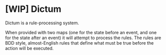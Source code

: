 # [WIP] Dictum

Dictum is a rule-processing system. 

When provided with two maps (one for the state before an event, and one for the state after an event) it will attempt to process the rules.  The rules are BDD style, almost-English rules that define what must be true before the action will be executed. 